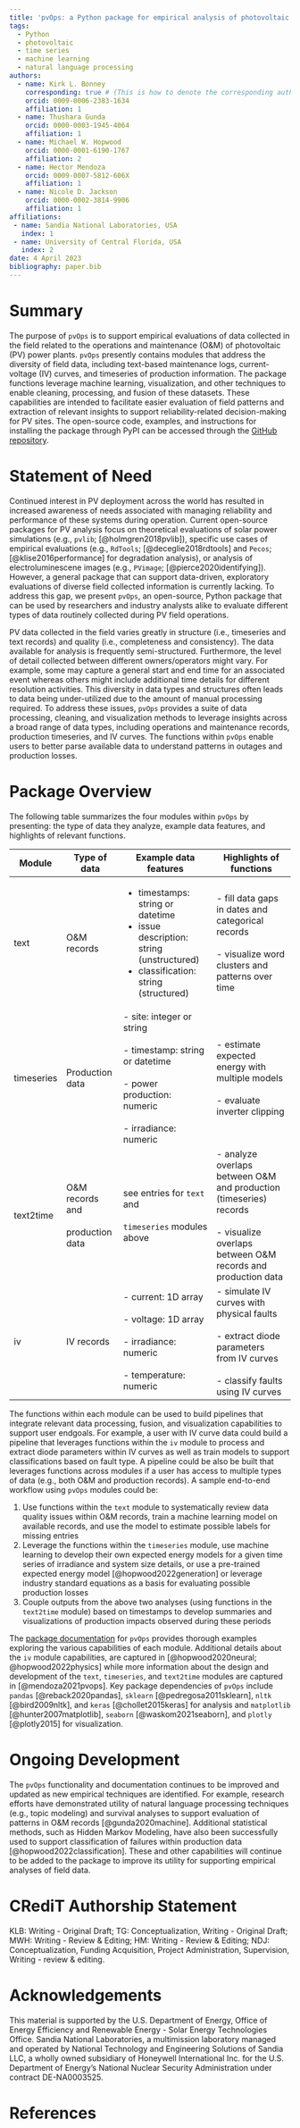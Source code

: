 ```yaml
---
title: 'pvOps: a Python package for empirical analysis of photovoltaic field data'
tags:
  - Python
  - photovoltaic
  - time series 
  - machine learning
  - natural language processing
authors:
  - name: Kirk L. Bonney
    corresponding: true # (This is how to denote the corresponding author)
    orcid: 0009-0006-2383-1634
    affiliation: 1 
  - name: Thushara Gunda
    orcid: 0000-0003-1945-4064
    affiliation: 1 
  - name: Michael W. Hopwood
    orcid: 0000-0001-6190-1767 
    affiliation: 2 
  - name: Hector Mendoza
    orcid: 0009-0007-5812-606X
    affiliation: 1 
  - name: Nicole D. Jackson
    orcid: 0000-0002-3814-9906
    affiliation: 1
affiliations:
 - name: Sandia National Laboratories, USA
   index: 1
 - name: University of Central Florida, USA
   index: 2
date: 4 April 2023
bibliography: paper.bib
---
```


<!--[pvOps](figures/pvops_full_logo.svg) Perhaps we could ask the journal if there's a way to include the pvOps icon in the title. I'm ok with it being excluded.-->

[GitHub repository]: https://github.com/sandialabs/pvOps
[package documentation]: https://pvops.readthedocs.io/en/latest/

# Summary

The purpose of `pvOps` is to support empirical evaluations of data collected in the field related to the operations and maintenance (O&M) of photovoltaic (PV) power plants. `pvOps` presently contains modules that address the diversity of field data, including text-based maintenance logs, current-voltage (IV) curves, and timeseries of production information. The package functions leverage machine learning, visualization, and other techniques to enable cleaning, processing, and fusion of these datasets. These capabilities are intended to facilitate easier evaluation of field patterns and extraction of relevant insights to support reliability-related decision-making for PV sites. The open-source code, examples, and instructions for installing the package through PyPI can be accessed through the [GitHub repository]. 

# Statement of Need

Continued interest in PV deployment across the world has resulted in increased awareness of needs associated with managing reliability and performance of these systems during operation. Current open-source packages for PV analysis focus on theoretical evaluations of solar power simulations (e.g., `pvlib`; [@holmgren2018pvlib]), specific use cases of empirical evaluations (e.g., `RdTools`; [@deceglie2018rdtools] and `Pecos`; [@klise2016performance] for degradation analysis), or analysis of electroluminescene images (e.g., `PVimage`; [@pierce2020identifying]). However, a general package that can support data-driven, exploratory evaluations of diverse field collected information is currently lacking. To address this gap, we present `pvOps`, an open-source, Python package that can be used by  researchers and industry analysts alike to evaluate different types of data routinely collected during PV field operations. 

PV data collected in the field varies greatly in structure (i.e., timeseries and text records) and quality (i.e., completeness and consistency). The data available for analysis is frequently semi-structured. Furthermore, the level of detail collected between different owners/operators might vary. For example, some may capture a general start and end time for an associated event whereas others might include additional time details for different resolution activities. This diversity in data types and structures often leads to data being under-utilized due to the amount of manual processing required. To address these issues, `pvOps` provides a suite of data processing, cleaning, and visualization methods to leverage insights across a broad range of data types, including operations and maintenance records,  production timeseries, and IV curves. The functions within `pvOps` enable users to better parse available data to understand patterns in outages and production losses. 

# Package Overview 
The following table summarizes the four modules within `pvOps` by presenting: the type of data they analyze, example data features, and highlights of relevant functions. 

Module | Type of data | Example data features | Highlights of functions
------- | ------ | --------- | -----------
text | O&M records | <ul> <li> timestamps: string or datetime </li> <li> issue description: string (unstructured) </li> <li> classification: string (structured) </li> </ul> | - fill data gaps in dates and categorical records <br><br> - visualize word clusters and patterns over time 
timeseries | Production data | - site: integer or string <br><br> - timestamp: string or datetime <br><br> - power production: numeric <br><br> - irradiance: numeric | - estimate expected energy with multiple models <br><br> - evaluate inverter clipping 
text2time | O&M records and <br><br> production data | see entries for `text` and <br><br> `timeseries` modules above | - analyze overlaps between O&M and production (timeseries) records <br><br> - visualize overlaps between O&M records and production data
iv | IV records | - current: 1D array <br><br> - voltage: 1D array <br><br> - irradiance: numeric <br><br> - temperature: numeric  | - simulate IV curves with physical faults <br><br> - extract diode parameters from IV curves <br><br> - classify faults using IV curves

The functions within each module can be used to build pipelines that integrate relevant data processing, fusion, and visualization capabilities to support user endgoals. For example, a user with IV curve data could build a pipeline that leverages functions within the `iv` module to process and extract diode parameters within IV curves as well as train models to support classifications based on fault type. A pipeline could be also be built that leverages functions across modules if a user has access to multiple types of data (e.g., both O&M and production records). A sample end-to-end workflow using `pvOps` modules could be: 
1. Use functions within the `text` module to systematically review data quality issues within O&M records, train a machine learning model on available records, and use the model to estimate possible labels for missing entries
2. Leverage the functions within the `timeseries` module, use machine learning to develop their own expected energy models for a given time series of irradiance and system size details, or use a pre-trained expected energy model [@hopwood2022generation] or leverage industry standard equations as a basis for evaluating possible production losses
3. Couple outputs from the above two analyses (using functions in the `text2time` module) based on timestamps to develop summaries and visualizations of production impacts observed during these periods

The [package documentation] for `pvOps` provides thorough examples exploring the various capabilities of each module. Additional details about the `iv` module capabilities, are captured in [@hopwood2020neural; @hopwood2022physics] while more information about the design and development of the `text`, `timeseries`, and `text2time` modules are captured in [@mendoza2021pvops]. Key package dependencies of `pvOps` include `pandas` [@reback2020pandas], `sklearn` [@pedregosa2011sklearn], `nltk` [@bird2009nltk], and `keras` [@chollet2015keras] for analysis and `matplotlib` [@hunter2007matplotlib], `seaborn` [@waskom2021seaborn], and `plotly` [@plotly2015] for visualization.

# Ongoing Development
The `pvOps` functionality and documentation continues to be improved and updated as new empirical techniques are identified. For example, research efforts have demonstrated utility of natural language processing techniques (e.g., topic modeling) and survival analyses to support evaluation of patterns in O&M records  [@gunda2020machine]. Additional statistical methods, such as Hidden Markov Modeling, have also been successfully used to support classification of failures within production data [@hopwood2022classification]. These and other capabilities will continue to be added to the package to improve its utility for supporting empirical analyses of field data. 

# CRediT Authorship Statement

<!-- see: https://www.elsevier.com/authors/policies-and-guidelines/credit-author-statement -->

KLB: Writing - Original Draft; TG: Conceptualization, Writing - Original Draft; MWH: Writing - Review & Editing; HM: Writing - Review & Editing; NDJ: Conceptualization, Funding Acquisition, Project Administration, Supervision, Writing - review & editing. 

# Acknowledgements
This material is supported by the U.S. Department of Energy, Office of Energy Efficiency and Renewable Energy - Solar Energy Technologies Office. Sandia National Laboratories, a multimission laboratory managed and operated by National Technology and Engineering Solutions of Sandia LLC, a wholly owned subsidiary of Honeywell International Inc. for the U.S. Department of Energy’s National Nuclear Security Administration under contract DE-NA0003525.

# References

<!-- These will be formally checked and built during the review process -->